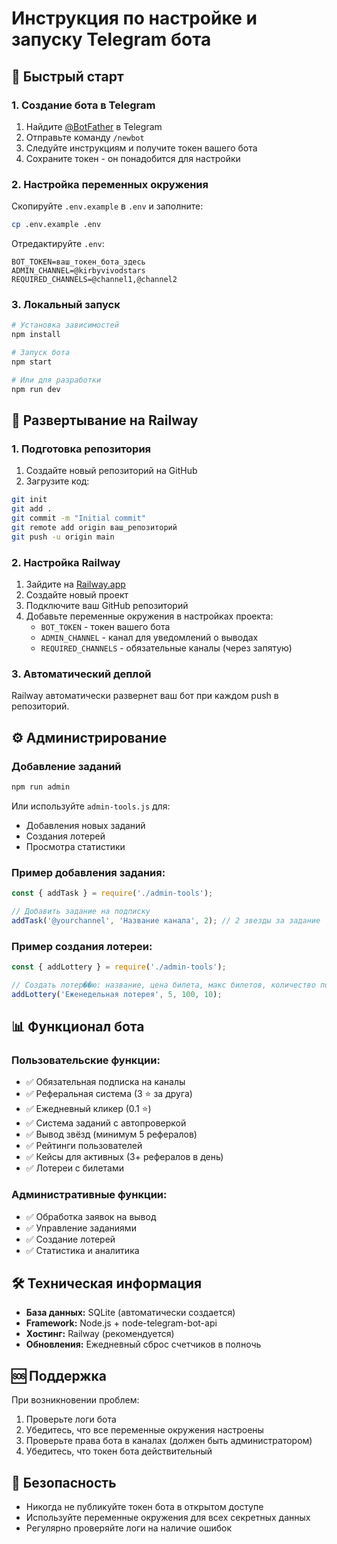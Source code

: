 # Инструкция по настройке и запуску Telegram бота

## 🚀 Быстрый старт

### 1. Создание бота в Telegram

1. Найдите [@BotFather](https://t.me/BotFather) в Telegram
2. Отправьте команду `/newbot`
3. Следуйте инструкциям и получите токен вашего бота
4. Сохраните токен - он понадобится для настройки

### 2. Настройка переменных окружения

Скопируйте `.env.example` в `.env` и заполните:

```bash
cp .env.example .env
```

Отредактируйте `.env`:
```
BOT_TOKEN=ваш_токен_бота_здесь
ADMIN_CHANNEL=@kirbyvivodstars
REQUIRED_CHANNELS=@channel1,@channel2
```

### 3. Локальный запуск

```bash
# Установка зависимостей
npm install

# Запуск бота
npm start

# Или для разработки
npm run dev
```

## 🚢 Развертывание на Railway

### 1. Подготовка репозитория

1. Создайте новый репозиторий на GitHub
2. Загрузите код:
```bash
git init
git add .
git commit -m "Initial commit"
git remote add origin ваш_репозиторий
git push -u origin main
```

### 2. Настройка Railway

1. Зайдите на [Railway.app](https://railway.app)
2. Создайте новый проект
3. Подключите ваш GitHub репозиторий
4. Добавьте переменные окружения в настройках проекта:
   - `BOT_TOKEN` - токен вашего бота
   - `ADMIN_CHANNEL` - канал для уведомлений о выводах
   - `REQUIRED_CHANNELS` - обязательные каналы (через запятую)

### 3. Автоматический деплой

Railway автоматически развернет ваш бот при каждом push в репозиторий.

## ⚙️ Администрирование

### Добавление заданий

```bash
npm run admin
```

Или используйте `admin-tools.js` для:
- Добавления новых заданий
- Создания лотерей
- Просмотра статистики

### Пример добавления задания:

```javascript
const { addTask } = require('./admin-tools');

// Добавить задание на подписку
addTask('@yourchannel', 'Название канала', 2); // 2 звезды за задание
```

### Пример создания лотереи:

```javascript
const { addLottery } = require('./admin-tools');

// Создать лотер��ю: название, цена билета, макс билетов, количество победителей
addLottery('Еженедельная лотерея', 5, 100, 10);
```

## 📊 Функционал бота

### Пользовательские функции:
- ✅ Обязательная подписка на каналы
- ✅ Реферальная система (3 ⭐️ за друга)
- ✅ Ежедневный кликер (0.1 ⭐️)
- ✅ Система заданий с автопроверкой
- ✅ Вывод звёзд (минимум 5 рефералов)
- ✅ Рейтинги пользователей
- ✅ Кейсы для активных (3+ рефералов в день)
- ✅ Лотереи с билетами

### Административные функции:
- ✅ Обработка заявок на вывод
- ✅ Управление заданиями
- ✅ Создание лотерей
- ✅ Статистика и аналитика

## 🛠️ Техническая информация

- **База данных:** SQLite (автоматически создается)
- **Framework:** Node.js + node-telegram-bot-api
- **Хостинг:** Railway (рекомендуется)
- **Обновления:** Ежедневный сброс счетчиков в полночь

## 🆘 Поддержка

При возникновении проблем:
1. Проверьте логи бота
2. Убедитесь, что все переменные окружения настроены
3. Проверьте права бота в каналах (должен быть администратором)
4. Убедитесь, что токен бота действительный

## 🔐 Безопасность

- Никогда не публикуйте токен бота в открытом доступе
- Используйте переменные окружения для всех секретных данных
- Регулярно проверяйте логи на наличие ошибок
